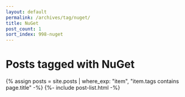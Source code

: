 ```yaml
---
layout: default
permalink: /archives/tag/nuget/
title: NuGet
post_count: 1
sort_index: 998-nuget
---
```

<h1 class="page-heading">Posts tagged with NuGet</h1>
{% assign posts = site.posts | where_exp: "item", "item.tags contains page.title" -%}
{%- include post-list.html -%}
